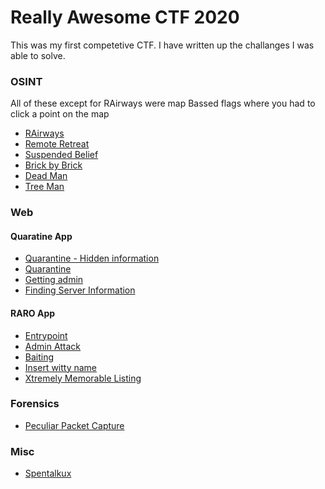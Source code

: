 # **Really Awesome CTF 2020**
This was my first competetive CTF. I have written up the challanges I was able to solve.

### OSINT
All of these except for RAirways were map Bassed flags where you had to click a point on the map

* [RAirways](rairways.md)
* [Remote Retreat](remote-retreat.md)
* [Suspended Belief](suspended-belief.md)
* [Brick by Brick](brick-by-brick.md)
* [Dead Man](dead-man.md)
* [Tree Man](tree-man.md)

### Web

#### Quaratine App

* [Quarantine - Hidden information](quarantine-hidden.md)
* [Quarantine](quarantine.md)
* [Getting admin](getting-admin.md)
* [Finding Server Information](finding-server-info.md)

#### RARO App

* [Entrypoint](entrypoint.md)
* [Admin Attack](admin-attack.md)
* [Baiting](baiting.md)
* [Insert witty name](witty-name.md)
* [Xtremely Memorable Listing](memoralbe-listing.md)

### Forensics
+ [Peculiar Packet Capture](packet-capture.md)

### Misc

* [Spentalkux](spentalkux.md)